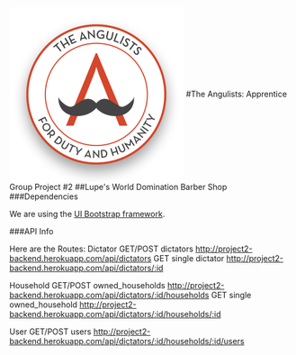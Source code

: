 <img align="center" src="img/angulist-logo.png" alt="The Angulists - For Duty and Humanity">
#The Angulists: Apprentice Group Project #2
##Lupe's World Domination Barber Shop
###Dependencies

We are using the [UI Bootstrap framework](http://angular-ui.github.io/bootstrap/).

###API Info

Here are the Routes:
Dictator
GET/POST dictators http://project2-backend.herokuapp.com/api/dictators
GET single dictator http://project2-backend.herokuapp.com/api/dictators/:id

Household
GET/POST owned_households http://project2-backend.herokuapp.com/api/dictators/:id/households
GET  single owned_household http://project2-backend.herokuapp.com/api/dictators/:id/households/:id

User
GET/POST users http://project2-backend.herokuapp.com/api/dictators/:id/households/:id/users


